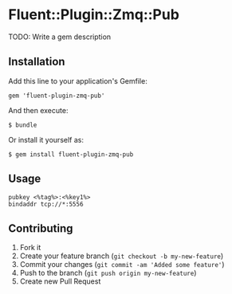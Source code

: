 # Fluent::Plugin::Zmq::Pub

TODO: Write a gem description

## Installation

Add this line to your application's Gemfile:

    gem 'fluent-plugin-zmq-pub'

And then execute:

    $ bundle

Or install it yourself as:

    $ gem install fluent-plugin-zmq-pub

## Usage

	pubkey <%tag%>:<%key1%>
	bindaddr tcp://*:5556

## Contributing

1. Fork it
2. Create your feature branch (`git checkout -b my-new-feature`)
3. Commit your changes (`git commit -am 'Added some feature'`)
4. Push to the branch (`git push origin my-new-feature`)
5. Create new Pull Request
